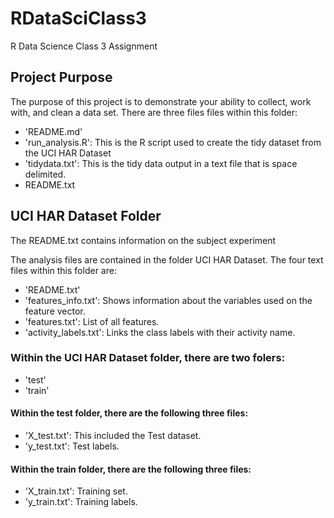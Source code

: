 # RDataSciClass3
R Data Science Class 3 Assignment

## Project Purpose
The purpose of this project is to demonstrate your ability to collect, work with, and clean a data set. There are three files files within this folder:

* 'README.md'
* 'run_analysis.R': This is the R script used to create the tidy dataset from the UCI HAR Dataset
* 'tidydata.txt': This is the tidy data output in a text file that is space delimited.
* README.txt

## UCI HAR Dataset Folder
The README.txt contains information on the subject experiment

The analysis files are contained in the folder UCI HAR Dataset. The four text files within this folder are:
- 'README.txt'
- 'features_info.txt': Shows information about the variables used on the feature vector.
- 'features.txt': List of all features.
- 'activity_labels.txt': Links the class labels with their activity name.

### Within the UCI HAR Dataset folder, there are two folers:
- 'test'
- 'train'

#### Within the test folder, there are the following three files:
- 'X_test.txt': This included the Test dataset.
- 'y_test.txt': Test labels.

#### Within the train folder, there are the following three files:
- 'X_train.txt': Training set.
- 'y_train.txt': Training labels.

